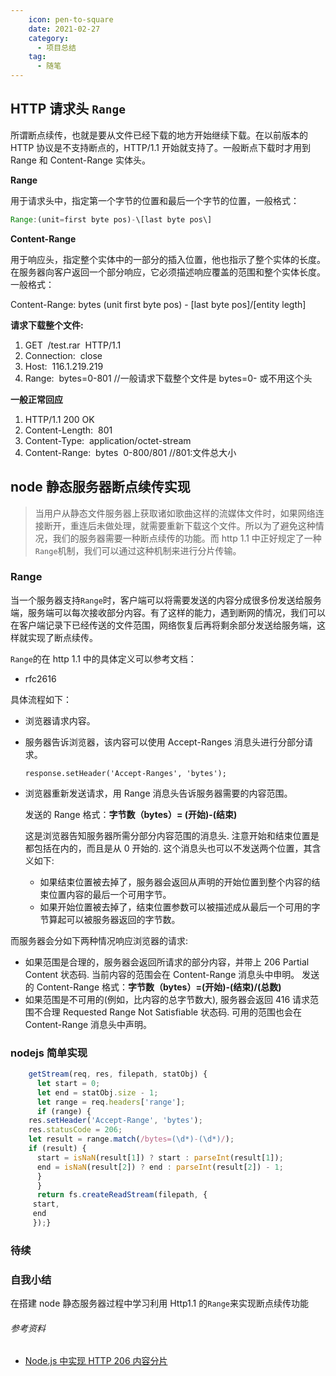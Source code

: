 ```yaml
---    
    icon: pen-to-square
    date: 2021-02-27
    category: 
      - 项目总结
    tag:
      - 随笔
---
```


## HTTP 请求头 `Range`

所谓断点续传，也就是要从文件已经下载的地方开始继续下载。在以前版本的 HTTP 协议是不支持断点的，HTTP/1.1 开始就支持了。一般断点下载时才用到 Range 和 Content-Range 实体头。

**Range**

用于请求头中，指定第一个字节的位置和最后一个字节的位置，一般格式：

```js
Range:(unit=first byte pos)-\[last byte pos\] 
```

**Content-Range**

用于响应头，指定整个实体中的一部分的插入位置，他也指示了整个实体的长度。在服务器向客户返回一个部分响应，它必须描述响应覆盖的范围和整个实体长度。一般格式：

Content-Range: bytes (unit first byte pos) - \[last byte pos\]/\[entity legth\]

**请求下载整个文件:**

1.  GET  /test.rar  HTTP/1.1
2.  Connection:  close
3.  Host:  116.1.219.219
4.  Range:  bytes=0-801 //一般请求下载整个文件是 bytes=0- 或不用这个头

**一般正常回应**

1.  HTTP/1.1 200 OK
2.  Content-Length:  801
3.  Content-Type:  application/octet-stream
4.  Content-Range:  bytes  0-800/801 //801:文件总大小

## node 静态服务器断点续传实现

> 当用户从静态文件服务器上获取诸如歌曲这样的流媒体文件时，如果网络连接断开，重连后未做处理，就需要重新下载这个文件。所以为了避免这种情况，我们的服务器需要一种断点续传的功能。而 http 1.1 中正好规定了一种`Range`机制，我们可以通过这种机制来进行分片传输。

### Range

当一个服务器支持`Range`时，客户端可以将需要发送的内容分成很多份发送给服务端，服务端可以每次接收部分内容。有了这样的能力，遇到断网的情况，我们可以在客户端记录下已经传送的文件范围，网络恢复后再将剩余部分发送给服务端，这样就实现了断点续传。

`Range`的在 http 1.1 中的具体定义可以参考文档：

- rfc2616

具体流程如下：

- 浏览器请求内容。
- 服务器告诉浏览器，该内容可以使用 Accept-Ranges 消息头进行分部分请求。

      response.setHeader('Accept-Ranges', 'bytes');

- 浏览器重新发送请求，用 Range 消息头告诉服务器需要的内容范围。

  发送的 Range 格式：**字节数（bytes）= (开始)-(结束)**

  这是浏览器告知服务器所需分部分内容范围的消息头. 注意开始和结束位置是都包括在内的，而且是从 0 开始的. 这个消息头也可以不发送两个位置，其含义如下:

  - 如果结束位置被去掉了，服务器会返回从声明的开始位置到整个内容的结束位置内容的最后一个可用字节。
  - 如果开始位置被去掉了，结束位置参数可以被描述成从最后一个可用的字节算起可以被服务器返回的字节数。

而服务器会分如下两种情况响应浏览器的请求:

- 如果范围是合理的，服务器会返回所请求的部分内容，并带上 206 Partial Content 状态码. 当前内容的范围会在 Content-Range 消息头中申明。 发送的 Content-Range 格式：**字节数（bytes）=(开始)-(结束)/(总数)**
- 如果范围是不可用的(例如，比内容的总字节数大), 服务器会返回 416 请求范围不合理 Requested Range Not Satisfiable 状态码. 可用的范围也会在 Content-Range 消息头中声明。

### nodejs 简单实现

```js
    getStream(req, res, filepath, statObj) {
      let start = 0;
      let end = statObj.size - 1;
      let range = req.headers['range'];
      if (range) {
    res.setHeader('Accept-Range', 'bytes');
    res.statusCode = 206;
    let result = range.match(/bytes=(\d*)-(\d*)/);
    if (result) {
      start = isNaN(result[1]) ? start : parseInt(result[1]);
      end = isNaN(result[2]) ? end : parseInt(result[2]) - 1;
      }
      }
      return fs.createReadStream(filepath, {
     start,
     end
     });}
```

### 待续

### 自我小结

在搭建 node 静态服务器过程中学习利用 Http1.1 的`Range`来实现断点续传功能

###### 参考资料

- [Node.js 中实现 HTTP 206 内容分片](https://link.juejin.im?target=http%3A%2F%2Fdeveloper.51cto.com%2Fart%2F201409%2F451095.htm)
